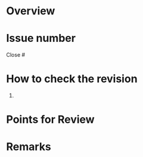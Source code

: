 # Overview <!-- What is the change -->


# Issue number <!-- e.g. Close #123, Fix #456 -->
Close #


# How to check the revision
1. 

# Points for Review <!-- Things you want reviewers to check, etc. -->


# Remarks <!-- Any other comments -->


<!-- You don't have to fill in all the blanks, but write the necessary information clearly. -->
